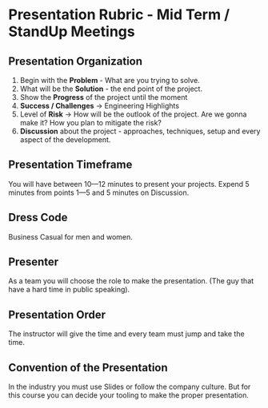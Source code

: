 # Presentation Rubric - Mid Term / StandUp Meetings

## Presentation Organization
1. Begin with the **Problem** - What are you trying to solve.
2. What will be the **Solution** - the end point of the project.
3. Show the **Progress** of the project until the moment
4. **Success / Challenges** -> Engineering Highlights
5. Level of **Risk** -> How will be the outlook of the project. Are we gonna make it? How you plan to mitigate the risk?
6. **Discussion** about the project - approaches, techniques, setup and every aspect of the development.

## Presentation Timeframe
You will have between 10&mdash;12 minutes to present your projects. Expend 5 minutes from points 1&mdash;5 and 5 minutes on Discussion.

## Dress Code
Business Casual for men and women.

## Presenter
As a team you will choose the role to make the presentation. (The guy that have a hard time in public speaking).

## Presentation Order
The instructor will give the time and every team must jump and take the time.

## Convention of the Presentation
In the industry you must use Slides or follow the company culture. But for this course you can decide your tooling to make the proper presentation.